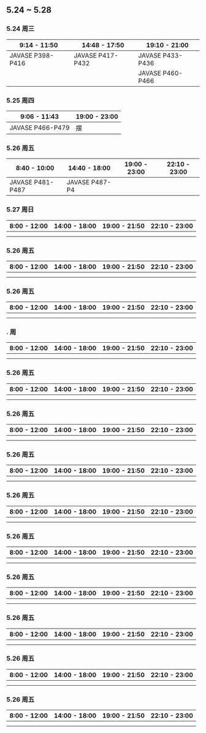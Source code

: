 ## 5.24 ~ 5.28

### 5.24 周三

| 9:14 - 11:50     | 14:48 - 17:50    | 19:10 - 21:00    |
| ---------------- | ---------------- | ---------------- |
| JAVASE P398-P416 | JAVASE P417-P432 | JAVASE P433-P436 |
|                  |                  | JAVASE P460-P466 |

### 5.25 周四

| 9:06 - 11:43     | 19:00 - 23:00 |
| ---------------- | ------------- |
| JAVASE P466-P479 | 摆            |

### 5.26 周五

| 8:40 - 10:00     | 14:40 - 18:00  | 19:00 - 23:00 | 22:10 - 23:00 |
| ---------------- | -------------- | ------------- | ------------- |
| JAVASE P481-P487 | JAVASE P487-P4 |               |               |

### 5.27 周日

| 8:00 - 12:00 | 14:00 - 18:00 | 19:00 - 21:50 | 22:10 - 23:00 |
| ------------ | ------------- | ------------- | ------------- |
|              |               |               |               |
|              |               |               |               |

### 5.26 周五

| 8:00 - 12:00 | 14:00 - 18:00 | 19:00 - 21:50 | 22:10 - 23:00 |
| ------------ | ------------- | ------------- | ------------- |
|              |               |               |               |
|              |               |               |               |

### 5.26 周五

| 8:00 - 12:00 | 14:00 - 18:00 | 19:00 - 21:50 | 22:10 - 23:00 |
| ------------ | ------------- | ------------- | ------------- |
|              |               |               |               |
|              |               |               |               |

### . 周

| 8:00 - 12:00 | 14:00 - 18:00 | 19:00 - 21:50 | 22:10 - 23:00 |
| ------------ | ------------- | ------------- | ------------- |
|              |               |               |               |
|              |               |               |               |

### 5.26 周五

| 8:00 - 12:00 | 14:00 - 18:00 | 19:00 - 21:50 | 22:10 - 23:00 |
| ------------ | ------------- | ------------- | ------------- |
|              |               |               |               |
|              |               |               |               |

### 5.26 周五

| 8:00 - 12:00 | 14:00 - 18:00 | 19:00 - 21:50 | 22:10 - 23:00 |
| ------------ | ------------- | ------------- | ------------- |
|              |               |               |               |
|              |               |               |               |

### 5.26 周五

| 8:00 - 12:00 | 14:00 - 18:00 | 19:00 - 21:50 | 22:10 - 23:00 |
| ------------ | ------------- | ------------- | ------------- |
|              |               |               |               |
|              |               |               |               |

### 5.26 周五

| 8:00 - 12:00 | 14:00 - 18:00 | 19:00 - 21:50 | 22:10 - 23:00 |
| ------------ | ------------- | ------------- | ------------- |
|              |               |               |               |
|              |               |               |               |

### 5.26 周五

| 8:00 - 12:00 | 14:00 - 18:00 | 19:00 - 21:50 | 22:10 - 23:00 |
| ------------ | ------------- | ------------- | ------------- |
|              |               |               |               |
|              |               |               |               |

### 5.26 周五

| 8:00 - 12:00 | 14:00 - 18:00 | 19:00 - 21:50 | 22:10 - 23:00 |
| ------------ | ------------- | ------------- | ------------- |
|              |               |               |               |
|              |               |               |               |

### 5.26 周五

| 8:00 - 12:00 | 14:00 - 18:00 | 19:00 - 21:50 | 22:10 - 23:00 |
| ------------ | ------------- | ------------- | ------------- |
|              |               |               |               |
|              |               |               |               |

### 5.26 周五

| 8:00 - 12:00 | 14:00 - 18:00 | 19:00 - 21:50 | 22:10 - 23:00 |
| ------------ | ------------- | ------------- | ------------- |
|              |               |               |               |
|              |               |               |               |

### 5.26 周五

| 8:00 - 12:00 | 14:00 - 18:00 | 19:00 - 21:50 | 22:10 - 23:00 |
| ------------ | ------------- | ------------- | ------------- |
|              |               |               |               |
|              |               |               |               |



















































